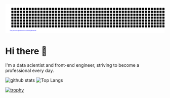 ![gitartwork](gitartwork.svg)

# Hi there 👋

I'm a data scientist and front-end engineer, striving to become a professional every day.

<div align="left"> 
  <img alt="github stats" height="164.5px" src="https://github-readme-stats.vercel.app/api?username=cmb-sy&count_private=true&show_icons=true&theme=dark" />
  <img alt="Top Langs" height="164.5px" src="https://github-readme-stats.vercel.app/api/top-langs/?username=cmb-sy&count_private=true&layout=compact&theme=dark&hide=c,asp,objective-c,makefile,c%2B%2B,objective-c%2B%2B,c%23,shaderlab" />
</div>

[![trophy](https://github-profile-trophy.vercel.app/?username=cmb-sy&column=7&theme=onedark)](https://github.com/ryo-ma/github-profile-trophy)
